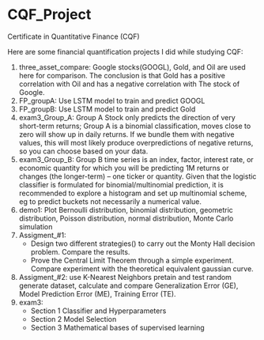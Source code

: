 # CQF_Project

Certificate in Quantitative Finance (CQF)

Here are some financial quantification projects I did while studying CQF:

1) three_asset_compare: Google stocks(GOOGL), Gold, and Oil are used here for comparison. The conclusion is that Gold has a positive correlation with Oil and has a negative correlation with The stock of Google.
2) FP_groupA: Use LSTM model to train and predict GOOGL
3) FP_groupB: Use LSTM model to train and predict Gold
4) exam3_Group_A: Group A Stock only predicts the direction of very short-term returns; Group A is a binomial classification, moves close to zero will show up in daily returns. If we bundle them with negative values, this will most likely produce overpredictions of negative returns, so you can choose based on your data.
5) exam3_Group_B: Group B  time series is an index, factor, interest rate, or economic quantity for which you will be predicting 1M returns or changes (the longer-term) – one ticker or quantity. Given that the logistic classifier is formulated for binomial/multinomial prediction, it is recommended to explore a histogram and set up multinomial scheme, eg to predict buckets not necessarily a numerical value.
6) demo1: Plot Bernoulli distribution, binomial distribution, geometric distribution, Poisson distribution, normal distribution, Monte Carlo simulation
7) Assigment_#1:
   - Design two different strategies() to carry out the Monty Hall decision problem. Compare the results.
   - Prove the Central Limit Theorem through a simple experiment. Compare experiment with the theoretical equivalent gaussian curve.
8) Assigment_#2: use K-Nearest Neighbors pretain and test random generate dataset, calculate and compare Generalization Error (GE), Model Prediction Error (ME), Training Error (TE).
9) exam3:
   - Section 1 Classifier and Hyperparameters
   - Section 2 Model Selection
   - Section 3 Mathematical bases of supervised learning
